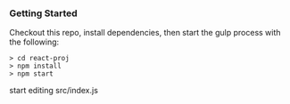 
### Getting Started

Checkout this repo, install dependencies, then start the gulp process with the following:

```
> cd react-proj
> npm install
> npm start
```


start editing src/index.js 
